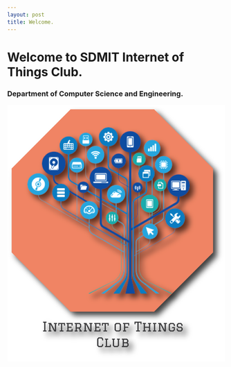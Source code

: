 ```yaml
---
layout: post
title: Welcome.
---
```


# Welcome to SDMIT Internet of Things Club.
### Department of Computer Science and Engineering.

![Welcome](/public/picture_welcome.png)
